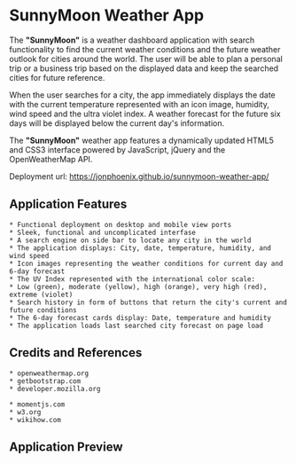 # SunnyMoon Weather App
The **"SunnyMoon"** is a weather dashboard application with search functionality to find the current weather conditions and the future weather outlook for cities around the world. The user will be able to plan a personal trip or a business trip based on the displayed data and keep the searched cities for future reference.

When the user searches for a city, the app immediately displays the date with the current temperature represented with an icon image, humidity, wind speed and the ultra violet index. A weather forecast for the future six days will be displayed below the current day's information.

The **"SunnyMoon"** weather app features a dynamically updated HTML5 and CSS3 interface powered by JavaScript, jQuery and the OpenWeatherMap API.

Deployment url: https://jonphoenix.github.io/sunnymoon-weather-app/


## Application Features


```
* Functional deployment on desktop and mobile view ports
* Sleek, functional and uncomplicated interfase
* A search engine on side bar to locate any city in the world
* The application displays: City, date, temperature, humidity, and wind speed
* Icon images representing the weather conditions for current day and 6-day forecast
* The UV Index represented with the international color scale:
* Low (green), moderate (yellow), high (orange), very high (red), extreme (violet)
* Search history in form of buttons that return the city's current and future conditions
* The 6-day forecast cards display: Date, temperature and humidity
* The application loads last searched city forecast on page load

```

## Credits and References


```
* openweathermap.org
* getbootstrap.com
* developer.mozilla.org

* momentjs.com
* w3.org
* wikihow.com

```

## Application Preview


